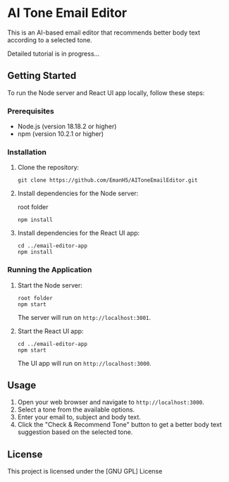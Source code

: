 # AI Tone Email Editor

This is an AI-based email editor that recommends better body text according to a selected tone.

Detailed tutorial is in progress...

## Getting Started

To run the Node server and React UI app locally, follow these steps:

### Prerequisites

- Node.js (version 18.18.2 or higher)
- npm (version 10.2.1 or higher)

### Installation

1. Clone the repository:

    ```shell
    git clone https://github.com/EmanH5/AIToneEmailEditor.git
    ```

2. Install dependencies for the Node server:

    root folder
    ```shell
    npm install
    ```

3. Install dependencies for the React UI app:

    ```shell
    cd ../email-editor-app
    npm install
    ```

### Running the Application

1. Start the Node server:

    ```shell
    root folder
    npm start
    ```

    The server will run on `http://localhost:3001`.

2. Start the React UI app:

    ```shell
    cd ../email-editor-app
    npm start
    ```

    The UI app will run on `http://localhost:3000`.

## Usage

1. Open your web browser and navigate to `http://localhost:3000`.
2. Select a tone from the available options.
3. Enter your email to, subject and body text.
4. Click the "Check & Recommend Tone" button to get a better body text suggestion based on the selected tone.


## License

This project is licensed under the [GNU GPL] License
